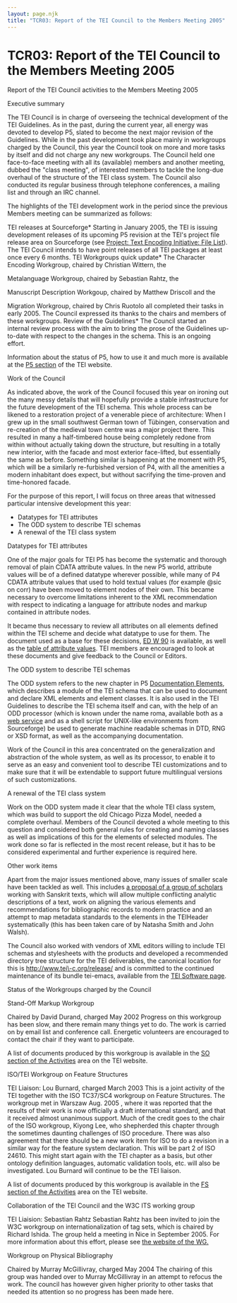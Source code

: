 ```yaml
---
layout: page.njk
title: "TCR03: Report of the TEI Council to the Members Meeting 2005"
---
```

# TCR03: Report of the TEI Council to the Members Meeting 2005




 Report of the TEI Council activities to the Members Meeting 2005
 
 
 Executive summary
 
 The TEI Council is in charge of overseeing the technical development of the TEI
 Guidelines. As in the past, during the current year, all energy was devoted to develop
 P5, slated to become the next major revision of the Guidelines. While in the past
 development took place mainly in workgroups charged by the Council, this year the
 Council took on more and more tasks by itself and did not charge any new workgroups.
 The Council held one face\-to\-face meeting with all its (available) members and
 another meeting, dubbed the "class meeting", of interested members to tackle the long\-due
 overhaul of the structure of the TEI class system. The Council also conducted its
 regular business through telephone conferences, a mailing list and through an IRC
 channel.


The highlights of the TEI development work in the period since the previous Members
 meeting can be summarized as follows: 


TEI releases at Sourceforge* Starting in January 2005, the TEI is issuing development releases of its
 upcoming P5 revision at the TEI's project file release area on Sourceforge (see [Project:
 Text Encoding Initiative: File List](https://sourceforge.net/project/showfiles.php?group_id=106328)). The TEI Council intends to have point
 releases of all TEI packages at least once every 6 months.
TEI Workgroups quick update* The 
 Character Encoding Workgroup, chaired by Christian Wittern, the
 
 Metalanguage Workgroup, chaired by Sebastian Rahtz, the
 
 Manuscript Description Workgoup, chaired by Matthew Driscoll and the
 
 Migration Workgroup, chaired by Chris Ruotolo all completed their
 tasks in early 2005\. The Council expressed its thanks to the chairs and members of
 these workgroups.
Review of the Guidelines* The Council started an internal review process with the aim to bring the prose
 of the Guidelines up\-to\-date with respect to the changes in the schema. This is an
 ongoing effort.


Information about the status of P5, how to use it and much more is available at the
 [P5 section](/P5/) of the TEI website.





 Work of the Council
 
 As indicated above, the work of the Council focused this year on ironing out the many
 messy details that will hopefully provide a stable infrastructure for the future
 development of the TEI schema. This whole process can be likened to a restoration
 project
 of a venerable piece of architecture: When I grew up in the small southwest German
 town of
 Tübingen, conservation and re\-creation of the medieval town centre was a major project
 there. This resulted in many a half\-timbered house being completely redone from within
 without actually taking down the structure, but resulting in a totally new interior,
 with
 the facade and most exterior face\-lifted, but essentially the same as before. Something
 similar is happening at the moment with P5, which will be a similarly re\-furbished
 version of P4, with all the amenities a modern inhabitant does expect, but without
 sacrifying the time\-proven and time\-honored facade.


For the purpose of this report, I will focus on three areas that witnessed
 particular intensive development this year: 


* Datatypes for TEI attributes
* The ODD system to describe TEI schemas
* A renewal of the TEI class system



 Datatypes for TEI attributes
 
 One of the major goals for TEI P5 has become the systematic and thorough removal of
 plain CDATA attribute values. In the new P5 world, attribute values will be of a defined
 datatype wherever possible, while many of P4 CDATA attribute values that used to hold
 textual values (for example @sic on 
 corr) have been moved to element nodes of
 their own. This became necessary to overcome limitations inherent to the XML
 recommendation with respect to indicating a language for attribute nodes and markup
 contained in attribute nodes. 


It became thus necessary to review all attributes on all elements defined within the
 TEI scheme and decide what datatype to use for them. The document used as a base for
 these decisions, [ED W 90](/Drafts/edw90.html)
 is available, as well as the [table of attribute
 values](http://dev.stg.brown.edu/staff/Syd_Bauman/edw90.php). TEI members are encouraged to look at these documents and give feedback to
 the Council or Editors. 




 The ODD system to describe TEI schemas
 
 The 
 ODD system refers to the new chapter in P5 [Documentation Elements](/release/doc/tei-p5-doc/en/html/TD.html),
 which describes a module of the TEI schema that can be used to document and declare
 XML
 elements and element classes. It is also used in the TEI Guidelines to describe the
 TEI
 schema itself and can, with the help of an 
 ODD processor (which is known under the name 
 roma, available both as a [web service](/Roma) and as a shell script for UNIX\-like environments from Sourceforge) be used to
 generate machine readable schemas in DTD, RNG or XSD format, as well as the accompanying
 documentation. 


Work of the Council in this area concentrated on the generalization and abstraction
 of
 the whole system, as well as its processor, to enable it to serve as an easy and
 convenient tool to describe TEI customizations and to make sure that it will be
 extendable to support future multilingual versions of such customizations.




 A renewal of the TEI class system
 
 Work on the ODD system made it clear that the whole TEI class system, which was build
 to support the old 
 Chicago Pizza Model, needed a complete overhaul.
 Members of the Council devoted a whole meeting to this question and considered both
 general rules for creating and naming classes as well as implications of this for
 the
 elements of selected modules. The work done so far is reflected in the most recent
 release, but it has to be considered experimental and further experience is required
 here.



Other work items
 
 Apart from the major issues mentioned above, many issues
 of smaller scale have been tackled as well. This includes
 [a proposal of a group of scholars](https://www.tei-c.org/Vault/Workgroups/CE/cew12.pdf) working with Sanskrit
 texts, which will allow multiple conflicting analytic
 descriptions of a text, work on aligning the various
 elements and recommendations for bibliographic records to
 modern practice and an attempt to map metadata standards to
 the elements in the TEIHeader systematically (this has been
 taken care of by Natasha Smith and John Walsh). 


The Council also worked with vendors of XML editors willing to include TEI schemas
 and stylesheets with the products and developed a recommended directory tree structure
 for the TEI deliverables, the canonical location for this is http://www.tei\-c.org/release/
 and is committed to the continued maintenance of its bundle tei\-emacs, available from
 the [TEI Software page](/Software).





 Status of the Workgroups charged by the Council
 
 
 Stand\-Off Markup Workgroup
 
 Chaired by David Durand, charged May 2002
Progress on this workgroup has been slow, and there remain many things yet to do.
 The
 work is carried on by email list and conference call. Energetic volunteers are
 encouraged to contact the chair if they want to participate.


A list of documents produced by this workgroup is available in the [SO section of the Activities](/Activities/SO/) area on the TEI website.




 ISO/TEI Workgroup on Feature Structures
 
 TEI Liaison: Lou Burnard, charged March 2003
This is a joint activity of the TEI together with the ISO TC37/SC4 workgroup on Feature
 Structures. The workgroup met in Warszaw Aug. 2005 , where it was reported that the
 results of their work is now officially a draft international standard, and that it
 received almost unanimous support. Much of the credit goes to the chair of the ISO
 workgroup, Kiyong Lee, who shepherded this chapter through the sometimes daunting
 challenges of ISO procedure. There was also agreement that there should be a new work
 item for ISO to do a revision in a similar way for the feature system declaration.
 This
 will be part 2 of ISO 24610\. This might start again with the TEI chapter as a basis,
 but
 other ontology definition languages, automatic validation tools, etc. will also be
 investigated. Lou Burnard will continue to be the TEI liaison. 


A list of documents produced by this workgroup is available in the [FS section of the Activities](https://www.tei-c.org/Vault/Workgroups/FS/) area on the TEI website.




 Collaboration of the TEI Council and the W3C ITS working group
 
 TEI Liaision: Sebastian Rahtz
Sebastian Rahtz has been invited to join the W3C workgroup on internationalization
 of
 tag sets, which is chaired by Richard Ishida. The group held a meeting in Nice in
 September 2005\. For more information about this effort, please see [the website of the WG.](http://www.w3.org/International/its/)




 Workgroup on Physical Bibliography
 
 Chaired by Murray McGillivray, charged May 2004
The chairing of this group was handed over to Murray McGillivray in an attempt to
 refocus the work. The council has however given higher priority to other tasks that
 needed its attention so no progress has been made here. 





